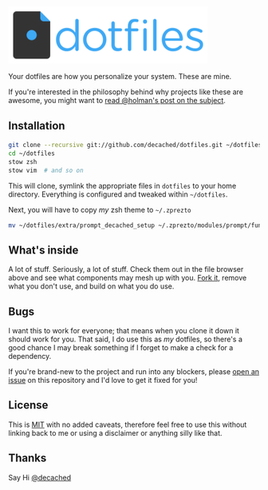 <img src="extra/logo.png" alt="dotfiles logo" width="400">

Your dotfiles are how you personalize your system. These are mine.

If you're interested in the philosophy behind why projects like these are awesome, you might want to [read @holman's post on the subject](http://zachholman.com/2010/08/dotfiles-are-meant-to-be-forked/).

## Installation

```bash
git clone --recursive git://github.com/decached/dotfiles.git ~/dotfiles
cd ~/dotfiles
stow zsh
stow vim  # and so on
```

This will clone, symlink the appropriate files in `dotfiles` to your home directory. Everything is configured and tweaked within `~/dotfiles`.

Next, you will have to copy *my* zsh theme to `~/.zprezto`

```bash
mv ~/dotfiles/extra/prompt_decached_setup ~/.zprezto/modules/prompt/functions/
```

## What's inside

A lot of stuff. Seriously, a lot of stuff. Check them out in the file browser above and see what components may mesh up with you.  [Fork it](https://github.com/decached/dotfiles/fork), remove what you don't use, and build on what you do use.

## Bugs

I want this to work for everyone; that means when you clone it down it should work for you. That said, I do use this as *my* dotfiles, so there's a good chance I may break something if I forget to make a check for a dependency.

If you're brand-new to the project and run into any blockers, please [open an issue](https://github.com/decached/dotfiles/issues) on this repository and I'd love to get it fixed for you!

## License

This is [MIT](http://decached.mit-license.org) with no added caveats, therefore feel free to use this without linking back to me or using a disclaimer or anything silly like that.

## Thanks

Say Hi [@decached](https://twitter.com/decached)
